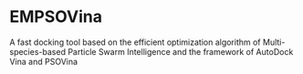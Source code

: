 # EMPSOVina
A fast docking tool based on the efficient optimization algorithm of Multi-species-based Particle Swarm Intelligence and the framework of AutoDock Vina and PSOVina
